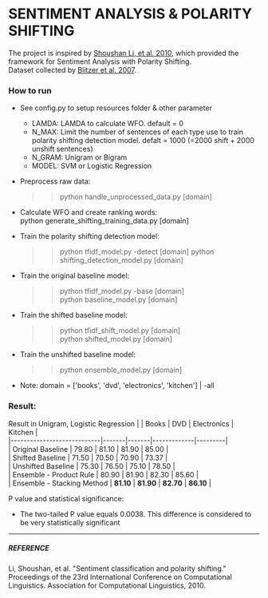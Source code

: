 # SENTIMENT ANALYSIS & POLARITY SHIFTING
The project is inspired by [Shoushan Li, et al. 2010](http://dl.acm.org/citation.cfm?id=1873853), which provided the framework for Sentiment Analysis with Polarity Shifting.  
Dataset collected by [Blitzer et al. 2007](http://www.seas.upenn.edu/~mdredze/datasets/sentiment/).  
  

### How to run

* See config.py to setup resources folder & other parameter  
	- LAMDA: LAMDA to calculate WFO. default = 0
	- N_MAX: Limit the number of sentences of each type use to train polarity shifting detection model. defalt = 1000 (=2000 shift + 2000 unshift sentences)
	- N_GRAM: Unigram or Bigram
	- MODEL: SVM or Logistic Regression
  
* Preprocess raw data:   
	>>python handle_unprocessed_data.py [domain]  
  
* Calculate WFO and create ranking words:  
	python generate_shifting_training_data.py [domain]  
  
* Train the polarity shifting detection model:  
	>>python tfidf_model.py -detect [domain]
	python shifting_detection_model.py [domain]  
  
* Train the original baseline model:
	>>python tfidf_model.py -base [domain]  
 	python baseline_model.py [domain]    
  
* Train the shifted baseline model:  
	>>python tfidf_shift_model.py [domain]  
	python shifted_model.py [domain]  

* Train the unshifted baseline model:  
	>>python ensemble_model.py [domain]  

* Note: domain = ['books', 'dvd', 'electronics', 'kitchen']  | -all

### Result:
Result in Unigram, Logistic Regression
|                            | Books | DVD   | Electronics | Kitchen |  
|----------------------------|-------|-------|-------------|---------|  
| Original Baseline          | 79.80 | 81.10 | 81.90       | 85.00   |  
| Shifted Baseline           | 71.50 | 70.50 | 70.90       | 73.37   |  
| Unshifted Baseline         | 75.30 | 76.50 | 75.10       | 78.50   |  
| Ensemble - Product Rule    | 80.90 | 81.90 | 82.30       | 85.60   |  
| Ensemble - Stacking Method | **81.10** | **81.90** | **82.70**       | **86.10**   |  
  
P value and statistical significance:  
* The two-tailed P value equals 0.0038. This difference is considered to be very statistically significant 
-------
##### REFERENCE
Li, Shoushan, et al. "Sentiment classification and polarity shifting." Proceedings of the 23rd International Conference on Computational Linguistics. Association for Computational Linguistics, 2010.
